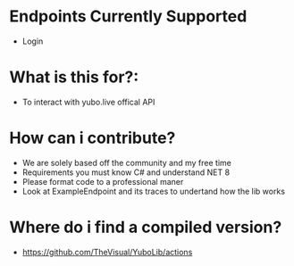 # Endpoints Currently Supported
- Login

# What is this for?:
- To interact with yubo.live offical API

# How can i contribute?
- We are solely based off the community and my free time
- Requirements you must know C# and understand NET 8
- Please format code to a professional maner
- Look at ExampleEndpoint and its traces to undertand how the lib works

# Where do i find a compiled version?
- https://github.com/TheVisual/YuboLib/actions
